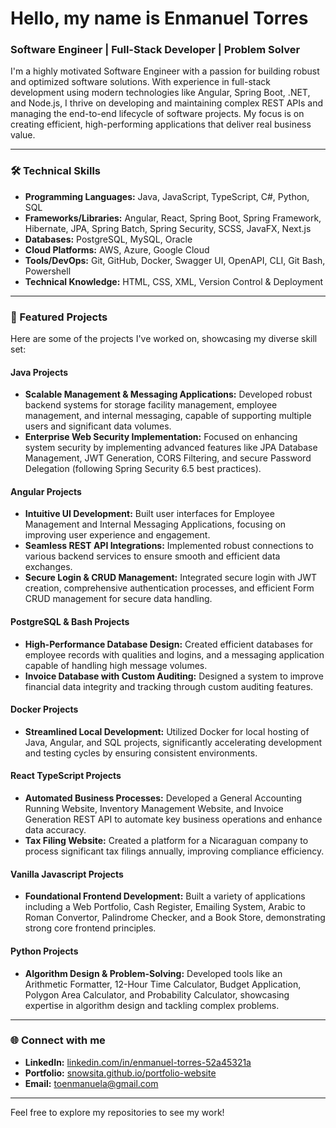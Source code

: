 # Hello, my name is Enmanuel Torres

### Software Engineer | Full-Stack Developer | Problem Solver

I'm a highly motivated Software Engineer with a passion for building robust and optimized software solutions. With experience in full-stack development using modern technologies like Angular, Spring Boot, .NET, and Node.js, I thrive on developing and maintaining complex REST APIs and managing the end-to-end lifecycle of software projects. My focus is on creating efficient, high-performing applications that deliver real business value.

---

### 🛠️ Technical Skills

* **Programming Languages:** Java, JavaScript, TypeScript, C#, Python, SQL
* **Frameworks/Libraries:** Angular, React, Spring Boot, Spring Framework, Hibernate, JPA, Spring Batch, Spring Security, SCSS, JavaFX, Next.js
* **Databases:** PostgreSQL, MySQL, Oracle
* **Cloud Platforms:** AWS, Azure, Google Cloud
* **Tools/DevOps:** Git, GitHub, Docker, Swagger UI, OpenAPI, CLI, Git Bash, Powershell
* **Technical Knowledge:** HTML, CSS, XML, Version Control & Deployment

---

### 🚀 Featured Projects

Here are some of the projects I've worked on, showcasing my diverse skill set:

#### Java Projects
* **Scalable Management & Messaging Applications:** Developed robust backend systems for storage facility management, employee management, and internal messaging, capable of supporting multiple users and significant data volumes.
* **Enterprise Web Security Implementation:** Focused on enhancing system security by implementing advanced features like JPA Database Management, JWT Generation, CORS Filtering, and secure Password Delegation (following Spring Security 6.5 best practices).

#### Angular Projects
* **Intuitive UI Development:** Built user interfaces for Employee Management and Internal Messaging Applications, focusing on improving user experience and engagement.
* **Seamless REST API Integrations:** Implemented robust connections to various backend services to ensure smooth and efficient data exchanges.
* **Secure Login & CRUD Management:** Integrated secure login with JWT creation, comprehensive authentication processes, and efficient Form CRUD management for secure data handling.

#### PostgreSQL & Bash Projects
* **High-Performance Database Design:** Created efficient databases for employee records with qualities and logins, and a messaging application capable of handling high message volumes.
* **Invoice Database with Custom Auditing:** Designed a system to improve financial data integrity and tracking through custom auditing features.

#### Docker Projects
* **Streamlined Local Development:** Utilized Docker for local hosting of Java, Angular, and SQL projects, significantly accelerating development and testing cycles by ensuring consistent environments.

#### React TypeScript Projects
* **Automated Business Processes:** Developed a General Accounting Running Website, Inventory Management Website, and Invoice Generation REST API to automate key business operations and enhance data accuracy.
* **Tax Filing Website:** Created a platform for a Nicaraguan company to process significant tax filings annually, improving compliance efficiency.

#### Vanilla Javascript Projects
* **Foundational Frontend Development:** Built a variety of applications including a Web Portfolio, Cash Register, Emailing System, Arabic to Roman Convertor, Palindrome Checker, and a Book Store, demonstrating strong core frontend principles.

#### Python Projects
* **Algorithm Design & Problem-Solving:** Developed tools like an Arithmetic Formatter, 12-Hour Time Calculator, Budget Application, Polygon Area Calculator, and Probability Calculator, showcasing expertise in algorithm design and tackling complex problems.

---

### 🌐 Connect with me

* **LinkedIn:** [linkedin.com/in/enmanuel-torres-52a45321a](https://www.linkedin.com/in/enmanuel-torres-52a45321a)
* **Portfolio:** [snowsita.github.io/portfolio-website](https://snowsita.github.io/portfolio-website)
* **Email:** toenmanuela@gmail.com

---

Feel free to explore my repositories to see my work!
